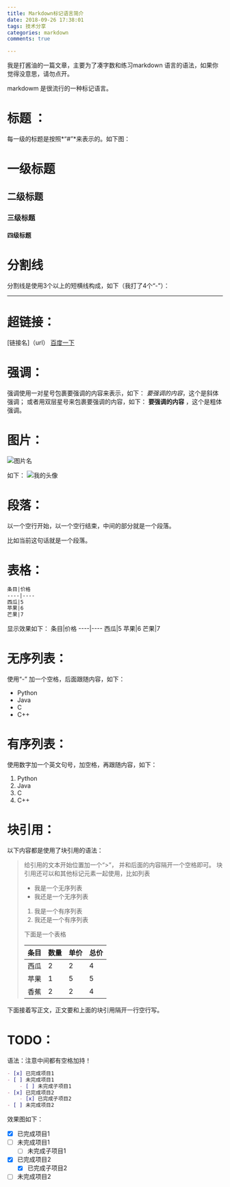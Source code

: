 ```yaml
---
title: Markdown标记语言简介
date: 2018-09-26 17:38:01
tags: 技术分享
categories: markdown
comments: true

---
```

我是打酱油的一篇文章，主要为了凑字数和练习markdown 语言的语法，如果你觉得没意思，请勿点开。
<!--more-->
markdowm 是很流行的一种标记语言。
# 标题 ：

每一级的标题是按照*“#”*来表示的。如下图： 
# 一级标题
## 二级标题
### 三级标题
#### 四级标题
# 分割线

分割线是使用3个以上的短横线构成，如下（我打了4个“-”）：

----

# 超链接：

[链接名]（url）
[百度一下](https://www.baidu.com)

# 强调：

强调使用一对星号包裹要强调的内容来表示，如下：
*要强调的内容*，这个是斜体强调；
或者用双层星号来包裹要强调的内容，如下：
**要强调的内容** ，这个是粗体强调。

# 图片：

![图片名](url)

如下：
![我的头像](https://wxt.sinaimg.cn/thumb300/b6830adfgy1fvlv1gm3n2j20b40b43zf.jpg?tags=%5B%5D)

# 段落：
以一个空行开始，以一个空行结束，中间的部分就是一个段落。

比如当前这句话就是一个段落。

# 表格：

```markdown
条目|价格
----|----
西瓜|5
苹果|6
芒果|7
```
显示效果如下：
条目|价格
----|----
西瓜|5
苹果|6
芒果|7

# 无序列表：

使用“-” 加一个空格，后面跟随内容，如下：

- Python
- Java
- C
- C++

# 有序列表：

使用数字加一个英文句号，加空格，再跟随内容，如下：
1. Python
2. Java
3. C
4. C++

# 块引用：
以下内容都是使用了块引用的语法：
> 给引用的文本开始位置加一个“>”， 并和后面的内容隔开一个空格即可。
> 块引用还可以和其他标记元素一起使用，比如列表
> 
> - 我是一个无序列表
> - 我还是一个无序列表
> 
> 1. 我是一个有序列表
> 2. 我还是一个有序列表
> 
> 下面是一个表格
> 
> 条目|数量|单价|总价
> ----|----|----|----
> 西瓜|2|2|4
> 苹果|1|5|5
> 香蕉|2|2|4

下面接着写正文，正文要和上面的块引用隔开一行空行写。

# TODO：

语法：注意中间都有空格加持！
```markdown
- [x] 已完成项目1
- [ ] 未完成项目1
	- [ ] 未完成子项目1 
- [x] 已完成项目2
	- [x] 已完成子项目2
- [ ] 未完成项目2 
```

效果图如下：

- [x] 已完成项目1
- [ ] 未完成项目1
	- [ ] 未完成子项目1 
- [x] 已完成项目2
	- [x] 已完成子项目2
- [ ] 未完成项目2 
